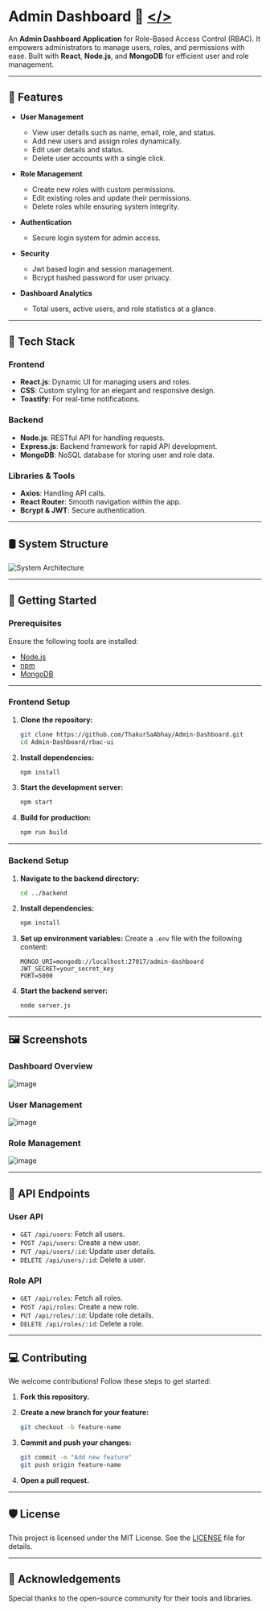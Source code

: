 # Admin Dashboard 🚀 [</>](https://admindashboard-1-vhtl.onrender.com/)

An **Admin Dashboard Application** for Role-Based Access Control (RBAC). It empowers administrators to manage users, roles, and permissions with ease. Built with **React**, **Node.js**, and **MongoDB** for efficient user and role management.

---

## 🏢 **Features**

- **User Management**
  - View user details such as name, email, role, and status.
  - Add new users and assign roles dynamically.
  - Edit user details and status.
  - Delete user accounts with a single click.

- **Role Management**
  - Create new roles with custom permissions.
  - Edit existing roles and update their permissions.
  - Delete roles while ensuring system integrity.

- **Authentication**
  - Secure login system for admin access.

- **Security**
  - Jwt based login and session management.
  - Bcrypt hashed password for user privacy.

- **Dashboard Analytics**
  - Total users, active users, and role statistics at a glance.

---

## 🎯 **Tech Stack**

### Frontend
- **React.js**: Dynamic UI for managing users and roles.
- **CSS**: Custom styling for an elegant and responsive design.
- **Toastify**: For real-time notifications.

### Backend
- **Node.js**: RESTful API for handling requests.
- **Express.js**: Backend framework for rapid API development.
- **MongoDB**: NoSQL database for storing user and role data.

### Libraries & Tools
- **Axios**: Handling API calls.
- **React Router**: Smooth navigation within the app.
- **Bcrypt & JWT**: Secure authentication.

---

## 🛢️ **System Structure**
![System Architecture](https://via.placeholder.com/900x400) <!-- Replace with your architecture diagram -->

---

## 🚀 **Getting Started**

### Prerequisites

Ensure the following tools are installed:
- [Node.js](https://nodejs.org/)
- [npm](https://www.npmjs.com/)
- [MongoDB](https://www.mongodb.com/)

---

### Frontend Setup

1. **Clone the repository:**
   ```bash
   git clone https://github.com/ThakurSaAbhay/Admin-Dashboard.git
   cd Admin-Dashboard/rbac-ui


2. **Install dependencies:**

    ```bash
    npm install
    ```

3. **Start the development server:**

    ```bash
    npm start
    ```

4. **Build for production:**

    ```bash
    npm run build
    ```

---

### Backend Setup

1. **Navigate to the backend directory:**

    ```bash
    cd ../backend
    ```

2. **Install dependencies:**

    ```bash
    npm install
    ```

3. **Set up environment variables:**
   Create a `.env` file with the following content:

    ```env
    MONGO_URI=mongodb://localhost:27017/admin-dashboard
    JWT_SECRET=your_secret_key
    PORT=5000
    ```

4. **Start the backend server:**

    ```bash
    node server.js
    ```

---

## 🖼️ **Screenshots**

### Dashboard Overview
![image](https://github.com/user-attachments/assets/76cd922c-283c-42bd-b2ce-58567eac8e61)


### User Management
![image](https://github.com/user-attachments/assets/2eb4a13e-5ccd-46a6-8c6f-a59c8567ee9c)


### Role Management
![image](https://github.com/user-attachments/assets/0328dd45-e786-4f57-8a6b-d627005a6d61)


---

## 🔗 **API Endpoints**

### User API

- `GET /api/users`: Fetch all users.
- `POST /api/users`: Create a new user.
- `PUT /api/users/:id`: Update user details.
- `DELETE /api/users/:id`: Delete a user.

### Role API

- `GET /api/roles`: Fetch all roles.
- `POST /api/roles`: Create a new role.
- `PUT /api/roles/:id`: Update role details.
- `DELETE /api/roles/:id`: Delete a role.

---


## 💻 **Contributing**

We welcome contributions! Follow these steps to get started:

1. **Fork this repository.**
2. **Create a new branch for your feature:**

    ```bash
    git checkout -b feature-name
    ```

3. **Commit and push your changes:**

    ```bash
    git commit -m "Add new feature"
    git push origin feature-name
    ```

4. **Open a pull request.**

---

## 🛡️ **License**

This project is licensed under the MIT License. See the [LICENSE](LICENSE) file for details.

---

## 🙌 **Acknowledgements**

Special thanks to the open-source community for their tools and libraries.

